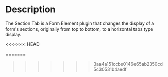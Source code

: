 # Description

The Section Tab is a Form Element plugin that changes the display of a form's sections, originally from top to bottom, to a horizontal tabs type display.

<<<<<<< HEAD

=======
>>>>>>> 3aa4a151ccbe0146e65ab2350cd5c30531b4aedf
